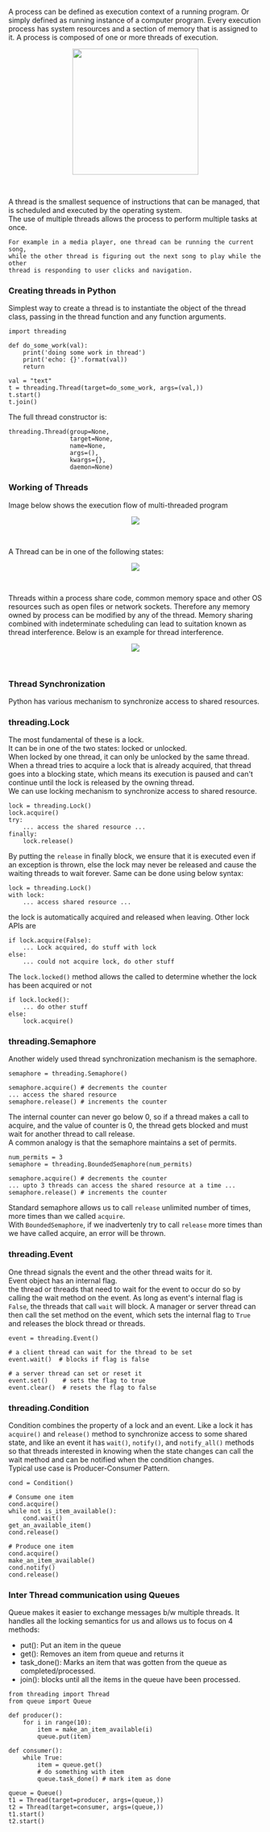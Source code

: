 A process can be defined as execution context of a running program. Or simply defined as running instance of a computer program.
Every execution process has system resources and a section of memory that is assigned to it. A process is composed of 
one or more threads of execution.<br />

<p align="center">
        <img src="./tmp/process_vs_thread.png" height="250"/>
</p> <br />

A thread is the smallest sequence of instructions that can be managed, that is scheduled 
and executed by the operating system.<br />
The use of multiple threads allows the process to perform multiple tasks at once.<br />
```
For example in a media player, one thread can be running the current song, 
while the other thread is figuring out the next song to play while the other
thread is responding to user clicks and navigation. 
```

### Creating threads in Python
Simplest way to create a thread is to instantiate the object of the thread class, passing in
the thread function and any function arguments.
```
import threading

def do_some_work(val):
    print('doing some work in thread')
    print('echo: {}'.format(val))
    return

val = "text"
t = threading.Thread(target=do_some_work, args=(val,))
t.start()
t.join()
```

The full thread constructor is:
```
threading.Thread(group=None,
                 target=None,
                 name=None,
                 args=(),
                 kwargs={},
                 daemon=None)
```

### Working of Threads
Image below shows the execution flow of multi-threaded program
<p align="center">
        <img src="./tmp/thread_working.png"/>
</p> <br />

A Thread can be in one of the following states:
<p align="center">
        <img src="./tmp/thread_lifecycle.png" />
</p> <br />

Threads within a process share code, common memory space and other OS resources such as open files
or network sockets. Therefore any memory owned by process can be modified by any of the thread.
Memory sharing combined with indeterminate scheduling can lead to suitation known as thread interference.
Below is an example for thread interference.
<p align="center">
        <img src="./tmp/thread_interference.png"/>
</p> <br />

### Thread Synchronization
Python has various mechanism to synchronize access to shared resources.
### threading.Lock
The most fundamental of these is a lock.<br />
It can be in one of the two states: locked or unlocked.<br />
When locked by one thread, it can only be unlocked by the same thread.<br />
When a thread tries to acquire a lock that is already acquired, that thread goes into a blocking state,
which means its execution is paused and can't continue until the lock is released by the owning thread.<br />
We can use locking mechanism to synchronize access to shared resource. 
```
lock = threading.Lock()
lock.acquire()
try:
    ... access the shared resource ...
finally:
    lock.release()
```
By putting the `release` in finally block, we ensure that it is executed even if an exception 
is thrown, else the lock may never be released and cause the waiting threads to wait forever.
Same can be done using below syntax:
```
lock = threading.Lock()
with lock:
    ... access shared resource ...
```
the lock is automatically acquired and released when leaving.
Other lock APIs are
```
if lock.acquire(False):
    ... Lock acquired, do stuff with lock
else:
    ... could not acquire lock, do other stuff
```
The `lock.locked()` method allows the called to determine whether the lock has been acquired or not
```
if lock.locked():
    ... do other stuff
else:
    lock.acquire()
```

### threading.Semaphore
Another widely used thread synchronization mechanism is the semaphore.
```
semaphore = threading.Semaphore()

semaphore.acquire() # decrements the counter
... access the shared resource
semaphore.release() # increments the counter
```
The internal counter can never go below 0, so if a thread makes a call
to acquire, and the value of counter is 0, the thread gets blocked and 
must wait for another thread to call release. <br />
A common analogy is that the semaphore maintains a set of permits.
```
num_permits = 3
semaphore = threading.BoundedSemaphore(num_permits)

semaphore.acquire() # decrements the counter
... upto 3 threads can access the shared resource at a time ...
semaphore.release() # increments the counter
```
Standard semaphore allows us to call `release` unlimited number of times,
more times than we called `acquire`. <br />
With `BoundedSemaphore`, if we inadvertenly try to call `release` more times
than we have called acquire, an error will be thrown. <br />

### threading.Event
One thread signals the event and the other thread waits for it. <br />
Event object has an internal flag. <br />
the thread or threads that need to wait for the event to occur do so
by calling the wait method on the event. As long as event's internal flag 
is `False`, the threads that call `wait` will block. A manager or server thread
can then call the set method on the event, which sets the internal flag to `True`
and releases the block thread or threads.
```
event = threading.Event()

# a client thread can wait for the thread to be set
event.wait()  # blocks if flag is false

# a server thread can set or reset it
event.set()    # sets the flag to true
event.clear()  # resets the flag to false
```

### threading.Condition
Condition combines the property of a lock and an event.
Like a lock it has `acquire()` and `release()` method to synchronize
access to some shared state, and like an event it has `wait()`, `notify()`,
and `notify_all()` methods so that threads interested in knowing when the
state changes can call the wait method and can be notified when the condition changes.<br />
Typical use case is Producer-Consumer Pattern. <br />
```
cond = Condition()

# Consume one item
cond.acquire()
while not is_item_available():
    cond.wait()
get_an_available_item()
cond.release()

# Produce one item
cond.acquire()
make_an_item_available()
cond.notify()
cond.release()
```

### Inter Thread communication using Queues
Queue makes it easier to exchange messages b/w multiple threads. It 
handles all the locking semantics for us and allows us to focus on 4 methods:
- put(): Put an item in the queue
- get(): Removes an item from queue and returns it
- task_done(): Marks an item that was gotten from the queue as completed/processed.
- join(): blocks until all the items in the queue have been processed.
```
from threading import Thread
from queue import Queue

def producer():
    for i in range(10):
        item = make_an_item_available(i)
        queue.put(item)

def consumer():
    while True:
        item = queue.get()
        # do something with item
        queue.task_done() # mark item as done

queue = Queue()
t1 = Thread(target=producer, args=(queue,))
t2 = Thread(target=consumer, args=(queue,))
t1.start()
t2.start()
```
